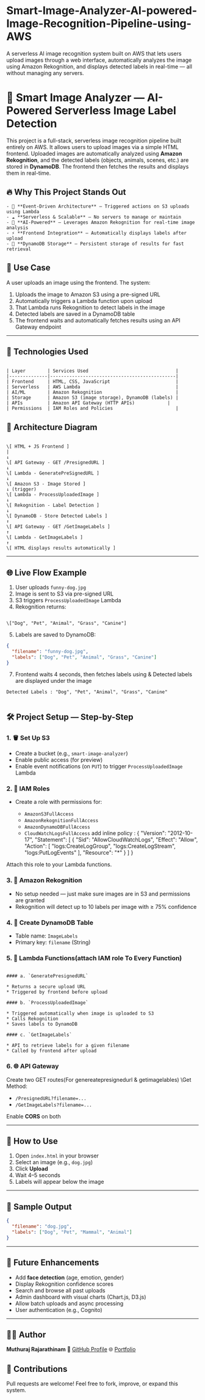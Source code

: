 # Smart-Image-Analyzer-AI-powered-Image-Recognition-Pipeline-using-AWS
A serverless AI image recognition system built on AWS that lets users upload images through a web interface, automatically analyzes the image using Amazon Rekognition, and displays detected labels in real-time — all without managing any servers.


# 📸 Smart Image Analyzer — AI-Powered Serverless Image Label Detection

This project is a full-stack, serverless image recognition pipeline built entirely on AWS. It allows users to upload images via a simple HTML frontend. Uploaded images are automatically analyzed using **Amazon Rekognition**, and the detected labels (objects, animals, scenes, etc.) are stored in **DynamoDB**. The frontend then fetches the results and displays them in real-time.


## 🔥 Why This Project Stands Out
```
- 🔁 **Event-Driven Architecture** — Triggered actions on S3 uploads using Lambda
- ☁️ **Serverless & Scalable** — No servers to manage or maintain
- 🤖 **AI-Powered** — Leverages Amazon Rekognition for real-time image analysis
- ⚡ **Frontend Integration** — Automatically displays labels after upload
- 💾 **DynamoDB Storage** — Persistent storage of results for fast retrieval

```
## 🧠 Use Case

A user uploads an image using the frontend. The system:
1. Uploads the image to Amazon S3 using a pre-signed URL
2. Automatically triggers a Lambda function upon upload
3. That Lambda runs Rekognition to detect labels in the image
4. Detected labels are saved in a DynamoDB table
5. The frontend waits and automatically fetches results using an API Gateway endpoint

---

## 📌 Technologies Used
```

| Layer        | Services Used                                |
|--------------|----------------------------------------------|
| Frontend     | HTML, CSS, JavaScript                        |
| Serverless   | AWS Lambda                                   |
| AI/ML        | Amazon Rekognition                           |
| Storage      | Amazon S3 (image storage), DynamoDB (labels) |
| APIs         | Amazon API Gateway (HTTP APIs)            |
| Permissions  | IAM Roles and Policies                       |

```
## 🧱 Architecture Diagram

```

\[ HTML + JS Frontend ]
|
↓
\[ API Gateway - GET /PresignedURL ]
↓
\[ Lambda - GeneratePreSignedURL ]
↓
\[ Amazon S3 - Image Stored ]
↓ (trigger)
\[ Lambda - ProcessUploadedImage ]
↓
\[ Rekognition - Label Detection ]
↓
\[ DynamoDB - Store Detected Labels ]
↑
\[ API Gateway - GET /GetImageLabels ]
↑
\[ Lambda - GetImageLabels ]
↑
\[ HTML displays results automatically ]

```

---

## 🌐 Live Flow Example

1. User uploads `funny-dog.jpg`
2. Image is sent to S3 via pre-signed URL
3. S3 triggers `ProcessUploadedImage` Lambda
4. Rekognition returns:
```

\["Dog", "Pet", "Animal", "Grass", "Canine"]

````
5. Labels are saved to DynamoDB:
```json
{
  "filename": "funny-dog.jpg",
  "labels": ["Dog", "Pet", "Animal", "Grass", "Canine"]
}
````
7. Frontend waits 4 seconds, then fetches labels using & Detected labels are displayed under the image

```
Detected Labels : "Dog", "Pet", "Animal", "Grass", "Canine"


```
## 🛠️ Project Setup — Step-by-Step

### 1. 🪣 Set Up S3

* Create a bucket (e.g., `smart-image-analyzer`)
* Enable public access (for preview)
* Enable event notifications (on `PUT`) to trigger `ProcessUploadedImage` Lambda

### 2. 🔐 IAM Roles

* Create a role with permissions for:

  * `AmazonS3FullAccess`
  * `AmazonRekognitionFullAccess`
  * `AmazonDynamoDBFullAccess`
  * `CloudWatchLogsFullAccess`
add inline policy :
{
	"Version": "2012-10-17",
	"Statement": [
		{
			"Sid": "AllowCloudWatchLogs",
			"Effect": "Allow",
			"Action": [
				"logs:CreateLogGroup",
				"logs:CreateLogStream",
				"logs:PutLogEvents"
			],
			"Resource": "*"
		}
	]
}

Attach this role to your Lambda functions.

### 3. 📸 Amazon Rekognition

* No setup needed — just make sure images are in S3 and permissions are granted
* Rekognition will detect up to 10 labels per image with ≥ 75% confidence

### 4. 🧠 Create DynamoDB Table

* Table name: `ImageLabels`
* Primary key: `filename` (String)

### 5. 🧩 Lambda Functions(attach IAM role To Every Function)

```Create three functions:

#### a. `GeneratePresignedURL`

* Returns a secure upload URL
* Triggered by frontend before upload

#### b. `ProcessUploadedImage`

* Triggered automatically when image is uploaded to S3
* Calls Rekognition
* Saves labels to DynamoDB

#### c. `GetImageLabels`

* API to retrieve labels for a given filename
* Called by frontend after upload

```
### 6. 🌐 API Gateway

Create two GET routes(For genereatepresignedurl & getimagelables) \Get Method:

* `/PresignedURL?filename=...`
* `/GetImageLabels?filename=...`

Enable **CORS** on both

---

## 🧪 How to Use

1. Open `index.html` in your browser
2. Select an image (e.g., `dog.jpg`)
3. Click **Upload**
4. Wait 4–5 seconds
5. Labels will appear below the image

---

## 🧾 Sample Output

```json
{
  "filename": "dog.jpg",
  "labels": ["Dog", "Pet", "Mammal", "Animal"]
}
```

---

## 🎯 Future Enhancements

* Add **face detection** (age, emotion, gender)
* Display Rekognition confidence scores
* Search and browse all past uploads
* Admin dashboard with visual charts (Chart.js, D3.js)
* Allow batch uploads and async processing
* User authentication (e.g., Cognito)

---

## 🙋‍♂️ Author
**Muthuraj Rajarathinam**
🔗 [GitHub Profile](https://github.com/muthuraj-rajarathinam)
🌐 [Portfolio](https://www.datascienceportfol.io/muthuraj)


## 🤝 Contributions

Pull requests are welcome! Feel free to fork, improve, or expand this system.
